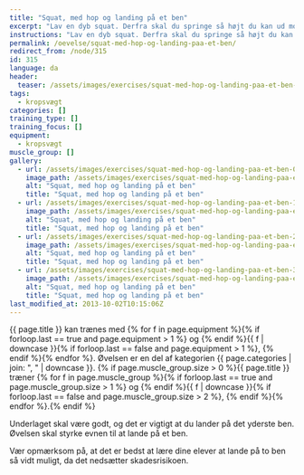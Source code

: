 ```yaml
---
title: "Squat, med hop og landing på et ben"
excerpt: "Lav en dyb squat. Derfra skal du springe så højt du kan ud mod den ene side, hvor du lander på det yderste ben og finder balancen."
instructions: "Lav en dyb squat. Derfra skal du springe så højt du kan ud mod den ene side, hvor du lander på det yderste ben og finder balancen."
permalink: /oevelse/squat-med-hop-og-landing-paa-et-ben/
redirect_from: /node/315
id: 315
language: da
header:
  teaser: /assets/images/exercises/squat-med-hop-og-landing-paa-et-ben-0-320.jpg
tags:
  - kropsvægt
categories: []
training_type: []
training_focus: []
equipment:
  - kropsvægt
muscle_group: []
gallery:
  - url: /assets/images/exercises/squat-med-hop-og-landing-paa-et-ben-0.jpg
    image_path: /assets/images/exercises/squat-med-hop-og-landing-paa-et-ben-0-320.jpg
    alt: "Squat, med hop og landing på et ben"
    title: "Squat, med hop og landing på et ben"
  - url: /assets/images/exercises/squat-med-hop-og-landing-paa-et-ben-1.jpg
    image_path: /assets/images/exercises/squat-med-hop-og-landing-paa-et-ben-1-320.jpg
    alt: "Squat, med hop og landing på et ben"
    title: "Squat, med hop og landing på et ben"
  - url: /assets/images/exercises/squat-med-hop-og-landing-paa-et-ben-2.jpg
    image_path: /assets/images/exercises/squat-med-hop-og-landing-paa-et-ben-2-320.jpg
    alt: "Squat, med hop og landing på et ben"
    title: "Squat, med hop og landing på et ben"
  - url: /assets/images/exercises/squat-med-hop-og-landing-paa-et-ben-3.jpg
    image_path: /assets/images/exercises/squat-med-hop-og-landing-paa-et-ben-3-320.jpg
    alt: "Squat, med hop og landing på et ben"
    title: "Squat, med hop og landing på et ben"
last_modified_at: 2013-10-02T10:15:06Z
---
```

{{ page.title }} kan trænes med {% for f in page.equipment %}{% if forloop.last == true and page.equipment > 1 %} og {% endif %}{{ f | downcase  }}{% if forloop.last == false and page.equipment > 1 %}, {% endif %}{% endfor %}. Øvelsen er en del af kategorien {{ page.categories | join: ", " | downcase }}. {% if page.muscle_group.size > 0 %}{{ page.title }} træner {% for f in page.muscle_group %}{% if forloop.last == true and page.muscle_group.size > 1 %} og {% endif %}{{ f | downcase }}{% if forloop.last == false and page.muscle_group.size > 2 %}, {% endif %}{% endfor %}.{% endif %}

Underlaget skal være godt, og det er vigtigt at du lander på det yderste ben. Øvelsen skal styrke evnen til at lande på et ben.

Vær opmærksom på, at det er bedst at lære dine elever at lande på to ben så vidt muligt, da det nedsætter skadesrisikoen.
